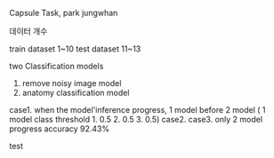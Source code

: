 Capsule Task, park jungwhan

데이터 개수 

train dataset 1~10
test dataset 11~13 

two Classification models

1. remove noisy image model 
2. anatomy classification model 

case1. when the model'inference progress, 1 model before 2 model ( 1 model class threshold 1. 0.5 2. 0.5 3. 0.5)
case2. 
case3. only 2 model progress  accuracy 92.43%

test